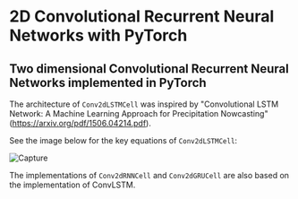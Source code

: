 # 2D Convolutional Recurrent Neural Networks with PyTorch
## Two dimensional Convolutional Recurrent Neural Networks implemented in PyTorch

The architecture of ```Conv2dLSTMCell``` was inspired by "Convolutional LSTM Network: A Machine Learning Approach for Precipitation Nowcasting" 
(https://arxiv.org/pdf/1506.04214.pdf).

See the image below for the key equations of ```Conv2dLSTMCell```:

![Capture](https://user-images.githubusercontent.com/71031687/112730543-73de0900-8f32-11eb-8396-a79091979335.JPG)


The implementations of ```Conv2dRNNCell``` and ```Conv2dGRUCell``` are also based on the implementation of ConvLSTM.
